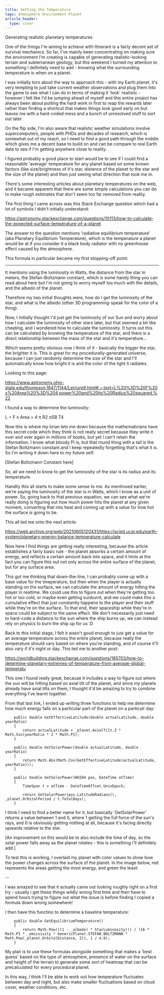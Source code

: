 ```yaml
---
title: Setting the Temperature
tags: Atmosphere Environment Planet
article_header:
  type: cover
---
```


Generating realistic planetary temperatures

<!--more-->

One of the things I'm aiming to achieve with Itinerant is a fairly decent set of survival mechanics. So far, I've mainly been concentrating on
making sure the environment I'm creating is capable of generating realistic-looking terrain and subterranean geology, but this weekend I turned
my attention to something I definitely need to add - knowing what the surrounding temperature is when on a planet.

I was initially torn about the way to approach this - with my Earth planet, it's very tempting to just take current weather observations and plug
them into the game to see what I can do in terms of making it 'look' realistic - however I felt like I'd be jumping ahead of myself and this
entire project has always been about putting the hard work in first to reap the rewards later rather than finding a shortcut that makes things
look good early on but leaves me with a hard-coded mess and a bunch of unresolved stuff to sort out later.

On the flip side, I'm also aware that realistic weather simulations involve supercomputers, people with PHDs and decades of research, which is
somewhat out of my reach, so I need to find a good path through the middle which gives me a decent base to build on and can be compare to real
Earth data to see if I'm getting anywhere close to reality.

I figured probably a good place to start would be to see if I could find a reasonable 'average' temperature for any planet based on some known
factors (like size/brightness of it's star, distance of the planet to the star and the size of the planet) and then just seeing what direction
that took me in.

There's some interesting articles about planetary temperatures on the web, and it became apparent that there are some simple calculations you
can do to make rough estimates that don't seem too far removed from reality.

The first thing I came across was this Stack Exchange question which had a lot of symbols I didn't initially understand:

https://astronomy.stackexchange.com/questions/10113/how-to-calculate-the-expected-surface-temperature-of-a-planet

The answer to the question mentions 'radiative equilibrium temperature' (aka Planetary Equilibrium Temperature), which is the temperature
a planet would be at if you consider it a black body radiator with no greenhouse effect caused by the atmosphere.

This formula in particular became my first stopping-off point:

----

It mentions using the luminosity in Watts, the distance from the star in meters, the Stefan-Boltzmann constant, which is some handy thing
you can read about here but I'm not going to worry myself too much with the details, and the albedo of the planet.

Therefore my two initial thoughts were, how do I get the luminosity of the star, and what is the albedo (other 3D programming-speak for the
color of a thing).

Now, I initially thought I'd just get the luminosity of our Sun and worry about how I calculate the luminosity of other stars later, but that
seemed a bit like cheating, and I wondered how to calculate the luminosity. It turns out this can be calculated by knowing the temperature of
the star, and there is a direct relationship between the mass of the star and it's temperature...

Which seems pretty obvious now I think of it - basically the bigger the star, the brighter it is. This is great for my procedurally-generated
universe, because I can just randomly determine the size of the star and I'll automatically know how bright it is and the color of the light
it radiates.

Looking to this page:

https://www.astronomy.ohio-state.edu/thompson.1847/1144/Lecture9.html#:~:text=L%20%3D%20F%20x%20Area%20%3D%204,power%20and%20its%20Radius%20squared.%22

I found a way to determine the luminosity:

L = F x Area = 4 π R2 σSB T4

Now this is where my brian lets me down because the mathematicians have this secret code which they think is not really secret because they write
it over and over again in millions of books, but yet I can't retain the information. I know what bloody Pi is, but that round thing with a tail
is the Stefan Boltzmann constant and I keep repeatedly forgetting that's what it is. So I'm writing it down here to my future self:

[Stefan Boltzmann Constant here]

So, all we need to know to get the luminosity of the star is its radius and its temperature.

Handily this all starts to make some sense to me. As mentinoed earlier, we're saying the luminosity of the star is in Watts, which I know as a unit
of power. So, going back to that previous equation, we can see what we're really doing is figuring out how much power hits the planet at any given
moment, converting that into heat and coming up with a value for how hot the surface is going to be.

This all led me onto the next article:

https://web.archive.org/web/20210605120431/https://scied.ucar.edu/earth-system/planetary-energy-balance-temperature-calculate

Now here I find things are getting really interesting, because the article establishes a fairly basic rule - the planet absorbs a certain amount
of energy, and reflects a certain amount back into space, and it hints at the fact you can figure this out not only across the entire surface of
the planet, but for any surface area.

This got me thinking that down-the-line, I can probably come up with a base value for the tmeperature, but then when the player is actually
standing on the surface, we can calculate the amount of energy hitting the player in realtime. We could use this to figure out when they're
getting too hot or too cold, or maybe even getting sunburnt, and we could make this a cumulative effect that just constantly happens to the player
and their stuff while they're on the surface. To that end, their spaceship while they're in space could be subject to the same effect. We don't
necessarily just need to hard-code a distance to the sun where the ship burns up, we can instead rely on physics to burn the ship up for us :D

Back to this initial stage, I felt it wasn't good enough to just get a value for an average temperature across the entire planet, because really
the temperature should vary based on where you're standing, and of course it'll also vary if it's night or day. This led me to another post:

https://worldbuilding.stackexchange.com/questions/185703/how-to-determine-planetary-extremes-of-temperature-from-average-global-temperatu

This one I found really great, because it includes a way to figure out where the sun will be hitting based on axial tilt of the planet, and
since my planets already have axial tilts on them, I thuoght it'd be amazing to try to combine everything I've learnt together.

From that last link, I ended up writing three functions to help me determine how much energy falls on a particular part of the planet on a
particulr day:

        public double GetEffectiveLatitude(double actualLatitude, double yearRatio)
        {
            return actualLatitude + _planet.AxialTilt.Z * Math.Sin(yearRatio * 2 * Math.PI);
        }

        public double GetSolarPower(double actualLatitude, double yearRatio)
        {
            return Math.Abs(Math.Cos(GetEffectiveLatitude(actualLatitude, yearRatio)));
        }

        public double GetSolarPower(WGS84 pos, DateTime atTime)
        {
            TimeSpan t = atTime - DateTimeOffset.UnixEpoch;

            return GetSolarPower(pos.LatitudeRadians(), _planet.OrbitalPeriod / t.TotalDays);
        }

I think I need to find a better name for it, but basically 'GetSolarPower' returns a value between 1 and 0, where 1 getting the full
force of the sun's rays, and 0 is obviously getting nothing at all, because it's facing directly upwards relative to the star.

[An improvement on this would be to also include the time of day, so the solar power falls away as the planet rotates - this is something
I'll definitely add.]

To test this is working, I overlaid my planet with color values to show how the power changes across the surface of the planet. In the
image below, red represents the areas getting the most energy, and green the least:

--

I was amazed to see that it actually came out looking roughly right on a first try - usually i get these things wildly wrong first time
and then have to spend hours trying to figure out what the issue is before finding I copied a formula down wrong somewhere!

I then have this functino to determine a baseline temperature:

        public double GetEquilibriumTemperature()
        {
            return Math.Pow(((1 - _albedo) * StarLuminosity()) / (16 * Math.PI * _emissivity * GenericPlanet.STEFAN_BOLTZMANN * Math.Pow(_planet.OrbitalDistance, 2)), 1 / 4.0);
        }


My plan is to use these formulas alongside something that makes a 'best guess' based on the type of atmosphere, presence of water
on the surface and height of the terrain to generate some sort of heatmap that can be precalculated for every procedural planet.

In this way, I think I'll be able to work out how temperature fluctuates between day and night, but also make smaller fluctuations based on
cloud cover, weather conditions, etc.
